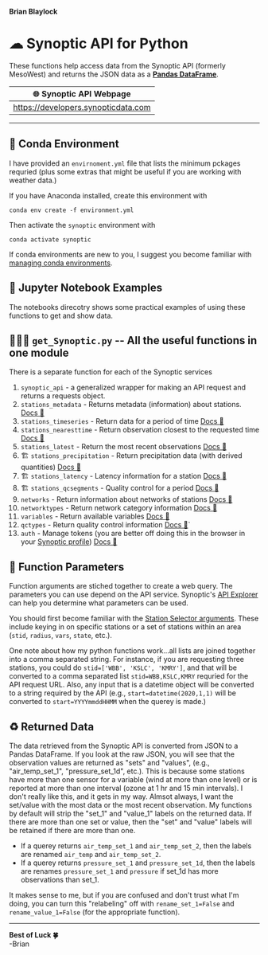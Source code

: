 **Brian Blaylock**

# ☁ Synoptic API for Python

These functions help access data from the Synoptic API (formerly MesoWest) and returns the JSON data as a **[Pandas DataFrame](https://pandas.pydata.org/docs/)**.

|🌐 Synoptic API Webpage|
|--
|https://developers.synopticdata.com

---

## 🐍 Conda Environment
I have provided an `envirnoment.yml` file that lists the minimum pckages requried (plus some extras that might be useful if you are working with weather data.)

If you have Anaconda installed, create this environment with 

    conda env create -f environment.yml
    
Then activate the `synoptic` environment with

    conda activate synoptic
    
If conda environments are new to you, I suggest you become familiar with [managing conda environments](https://docs.conda.io/projects/conda/en/latest/user-guide/tasks/manage-environments.html).

## 📝 Jupyter Notebook Examples

The notebooks direcotry shows some practical examples of using these functions to get and show data.

## 👨🏻‍💻 `get_Synoptic.py` -- All the useful functions in one module

There is a separate function for each of the Synoptic services

1. `synoptic_api` - a generalized wrapper for making an API request and returns a requests object.
1. `stations_metadata` - Returns metadata (information) about stations. [Docs 🔗](https://developers.synopticdata.com/mesonet/v2/stations/metadata/)
1. `stations_timeseries` - Return data for a period of time [Docs 🔗](https://developers.synopticdata.com/mesonet/v2/stations/timeseries/)
1. `stations_nearesttime` - Return observation closest to the requested time [Docs 🔗](https://developers.synopticdata.com/mesonet/v2/stations/nearesttime/)
1. `stations_latest` - Return the most recent observations [Docs 🔗](https://developers.synopticdata.com/mesonet/v2/stations/latest/)
1. 🏗 `stations_precipitation` - Return precipitation data (with derived quantities) [Docs 🔗](https://developers.synopticdata.com/mesonet/v2/stations/precipitation/) 
1. 🏗 `stations_latency` - Latency information for a station [Docs 🔗](https://developers.synopticdata.com/mesonet/v2/stations/latency/)
1. 🏗 `stations_qcsegments` - Quality control for a period [Docs 🔗](https://developers.synopticdata.com/mesonet/v2/stations/qcsegments/)
1. `networks` - Return information about networks of stations [Docs 🔗](https://developers.synopticdata.com/mesonet/v2/networks/)
1. `networktypes` - Return network category information [Docs 🔗](https://developers.synopticdata.com/mesonet/v2/stations/information/)
1. `variables` - Return available variables [Docs 🔗](https://developers.synopticdata.com/mesonet/v2/stations/variables/)
1. `qctypes` - Return quality control information [Docs 🔗](https://developers.synopticdata.com/mesonet/v2/stations/qctypes/)`
1. `auth` - Manage tokens (you are better off doing this in the browser in your [Synoptic profile](https://developers.synopticdata.com/settings/)) [Docs 🔗](https://developers.synopticdata.com/mesonet/v2/stations/auth/)

## 🧭 Function Parameters
Function arguments are stiched together to create a web query. The parameters you can use depend on the API service. Synoptic's [API Explorer](https://developers.synopticdata.com/mesonet/explorer/) can help you determine what parameters can be used.

You should first become familiar with the [Station Selector arguments](https://developers.synopticdata.com/mesonet/v2/station-selectors/). These include keying in on specific stations or a set of stations within an area (`stid`, `radius`, `vars`, `state`, etc.).

One note about how my python functions work...all lists are joined together into a comma separated string. For instance, if you are requesting three stations, you could do `stid=['WBB', 'KSLC', 'KMRY']`, and that will be converted to a comma separated list `stid=WBB,KSLC,KMRY` requried for the API request URL. Also, any input that is a datetime object will be converted to a string required by the API (e.g., `start=datetime(2020,1,1)` will be converted to `start=YYYYmmddHHMM` when the querey is made.)

## ♻ Returned Data
The data retrieved from the Synoptic API is converted from JSON to a Pandas DataFrame. If you look at the raw JSON, you will see that the observation values are returned as "sets" and "values", (e.g., "air_temp_set_1", "pressure_set_1d", etc.). This is because some stations have more than one sensor for a variable (wind at more than one level) or is reported at more than one interval (ozone at 1 hr and 15 min intervals). I don't really like this, and it gets in my way. Almsot always, I want the set/value with the most data or the most recent observation. My functions by default will strip the "set_1" and "value_1" labels on the returned data. If there are more than one set or value, then the "set" and "value" labels will be retained if there are more than one.

- If a querey returns `air_temp_set_1` and `air_temp_set_2`, then the labels are renamed `air_temp` and `air_temp_set_2`.
- If a querey returns `pressure_set_1` and `pressure_set_1d`, then the labels are renames `pressure_set_1` and `pressure` if set_1d has more observations than set_1.

It makes sense to me, but if you are confused and don't trust what I'm doing, you can turn this "relabeling" off with `rename_set_1=False` and `rename_value_1=False` (for the appropriate function).

---

**Best of Luck 🍀**  
-Brian